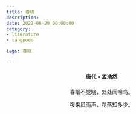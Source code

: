 ```yaml
---
title: 春晓
description:
date: 2022-06-29 00:00:00
category:
- literature
- tangpoem

tags: 春晓

---
```


<div id="poem-author">
唐代 • 孟浩然
</div>
<div id="poem-body">
<p class="poem-paragraph">春眠不觉晓，处处闻啼鸟。</p>
<p class="poem-paragraph">夜来风雨声，花落知多少。</p>

</div>

<style>

#poem-author {
    width: 100%;
    text-align: center;
    margin: 20px 0;
    font-weight: bold;
}
#poem-body {
    width: 100%;
    text-align: center;
}
.poem-paragraph {
    font-family: "仿宋"
}

</style>